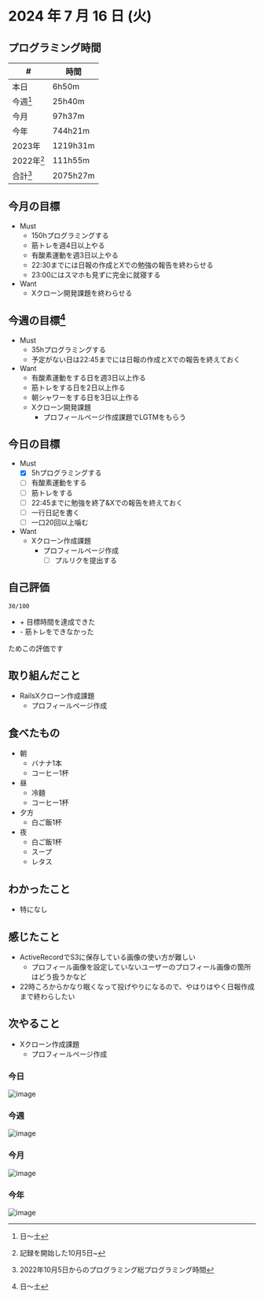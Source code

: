 # 2024 年 7 月 16 日 (火)

## プログラミング時間
| #          | 時間     |
| ---------- | -------- |
| 本日       | 6h50m    |
| 今週[^1]   | 25h40m   |
| 今月       | 97h37m   |
| 今年       | 744h21m  |
| 2023年     | 1219h31m |
| 2022年[^2] | 111h55m  |
| 合計[^3]   | 2075h27m |

## 今月の目標
- Must
  - 150hプログラミングする
  - 筋トレを週4日以上やる
  - 有酸素運動を週3日以上やる
  - 22:30までには日報の作成とXでの勉強の報告を終わらせる
  - 23:00にはスマホも見ずに完全に就寝する
- Want
  - Xクローン開発課題を終わらせる

## 今週の目標[^1]
- Must
  - 35hプログラミングする
  - 予定がない日は22:45までには日報の作成とXでの報告を終えておく
- Want
  - 有酸素運動をする日を週3日以上作る
  - 筋トレをする日を2日以上作る
  - 朝シャワーをする日を3日以上作る
  - Xクローン開発課題
    - プロフィールページ作成課題でLGTMをもらう

## 今日の目標
- Must
  - [x] 5hプログラミングする
  - [ ] 有酸素運動をする
  - [ ] 筋トレをする
  - [ ] 22:45までに勉強を終了&Xでの報告を終えておく
  - [ ] 一行日記を書く
  - [ ] 一口20回以上噛む
- Want
  - Xクローン作成課題
    - プロフィールページ作成
      - [ ] プルリクを提出する

## 自己評価
```
30/100
```
- \+ 目標時間を達成できた
- \- 筋トレをできなかった

ためこの評価です

## 取り組んだこと
- RailsXクローン作成課題
  - プロフィールページ作成

## 食べたもの
- 朝
  - バナナ1本
  - コーヒー1杯
- 昼
  - 冷麺
  - コーヒー1杯
- 夕方
  - 白ご飯1杯
- 夜
  - 白ご飯1杯
  - スープ
  - レタス

## わかったこと
- 特になし

## 感じたこと
- ActiveRecordでS3に保存している画像の使い方が難しい
  - プロフィール画像を設定していないユーザーのプロフィール画像の箇所はどう扱うかなど
- 22時ころからかなり眠くなって投げやりになるので、やはりはやく日報作成まで終わらしたい

## 次やること
- Xクローン作成課題
  - プロフィールページ作成

### 今日
![image](https://github.com/user-attachments/assets/bb0506ea-6d3b-4486-b1b8-daccde5e286e)

### 今週
![image](https://github.com/user-attachments/assets/e1460683-e653-4bff-ad29-86ba4ec7dc83)

### 今月
![image](https://github.com/user-attachments/assets/502df5c4-2f0e-40bb-b10a-a624a4ebe7b9)

### 今年
![image](https://github.com/user-attachments/assets/6b7346f1-baad-47b8-ac9c-0c558a8b35d1)

[^1]: 日〜土
[^2]: 記録を開始した10月5日~
[^3]: 2022年10月5日からのプログラミング総プログラミング時間
